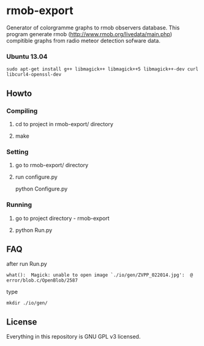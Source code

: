 rmob-export
===========

Generator of colorgramme graphs to rmob observers database. This program generate rmob (http://www.rmob.org/livedata/main.php) compitible graphs from radio meteor detection sofware data. 

### Ubuntu 13.04

    sudo apt-get install g++ libmagick++ libmagick++5 libmagick++-dev curl libcurl4-openssl-dev
 

## Howto

### Compiling

1. cd to project in rmob-export/ directory

2. make

### Setting

1. go to rmob-export/ directory

2. run configure.py
    
    python Configure.py


### Running

1. go to project directory - rmob-export

2. python Run.py

## FAQ

after run Run.py
    
    what():  Magick: unable to open image `./io/gen/ZVPP_022014.jpg':  @ error/blob.c/OpenBlob/2587
    
type

    mkdir ./io/gen/
    

## License

Everything in this repository is GNU GPL v3 licensed.
